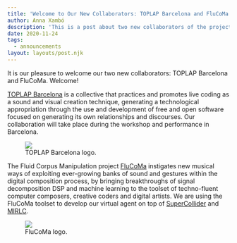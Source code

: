 ```yaml
---
title: 'Welcome to Our New Collaborators: TOPLAP Barcelona and FluCoMa!'
author: Anna Xambó
description: 'This is a post about two new collaborators of the project: TOPLAP Barcelona and FluCoMa.'
date: 2020-11-24
tags:
  - announcements  
layout: layouts/post.njk
---
```


It is our pleasure to welcome our two new collaborators: TOPLAP Barcelona and FluCoMa. Welcome!

[TOPLAP Barcelona](https://toplapbarcelona.hangar.org) is a collective that practices and promotes live coding as a sound and visual creation technique, generating a technological appropriation through the use and development of free and open software focused on generating its own relationships and discourses. Our collaboration will take place during the workshop and performance in Barcelona.

<figure>
<a href="https://toplapbarcelona.hangar.org"><img src="../../img/toplap-barcelona-logo-colour.jpg" class="responsive" /></a>
<figcaption>TOPLAP Barcelona logo.</figcaption>
</figure>

The Fluid Corpus Manipulation project [FluCoMa](https://www.flucoma.org/) instigates new musical ways of exploiting ever-growing banks of sound and gestures within the digital composition process, by bringing breakthroughs of signal decomposition DSP and machine learning to the toolset of techno-fluent computer composers, creative coders and digital artists. We are using the FluCoMa toolset to develop our virtual agent on top of [SuperCollider](https://supercollider.github.io/) and [MIRLC](https://github.com/axambo/MIRLC).

<figure>
<a href="https://www.flucoma.org/"><img src="../../img/FluCoMa-logo-colour.png" class="responsive" /></a>
<figcaption>FluCoMa logo.</figcaption>
</figure>